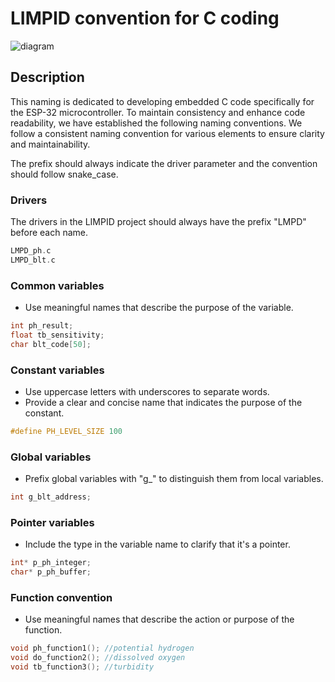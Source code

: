 
# LIMPID convention for C coding

![diagram](images/software/diagram-system.png)

## Description

This naming is dedicated to developing embedded C code specifically for the ESP-32 microcontroller. To maintain consistency and enhance code readability, we have established the following naming conventions.
We follow a consistent naming convention for various elements to ensure clarity and maintainability.

The prefix should always indicate the driver parameter and the convention should follow  snake_case.

### Drivers 

The drivers in the LIMPID project should always have the prefix "LMPD" before each name. 

```c
LMPD_ph.c
LMPD_blt.c
```

### Common variables

- Use meaningful names that describe the purpose of the variable.

```c
int ph_result;
float tb_sensitivity;
char blt_code[50];
```

### Constant variables

- Use uppercase letters with underscores to separate words.
- Provide a clear and concise name that indicates the purpose of the constant.

```c
#define PH_LEVEL_SIZE 100
```

### Global variables

- Prefix global variables with "g_" to distinguish them from local variables.

```c
int g_blt_address;
```
### Pointer variables

- Include the type in the variable name to clarify that it's a pointer.

```c
int* p_ph_integer;
char* p_ph_buffer;
```

### Function convention

- Use meaningful names that describe the action or purpose of the function.

```c
void ph_function1(); //potential hydrogen
void do_function2(); //dissolved oxygen
void tb_function3(); //turbidity 
```


